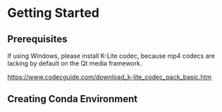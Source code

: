 # Getting Started
## Prerequisites
If using Windows, please install K-Lite codec, because mp4 codecs are lacking by default on the Qt media framework.

https://www.codecguide.com/download_k-lite_codec_pack_basic.htm

## Creating Conda Environment
